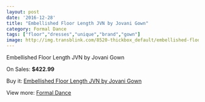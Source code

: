 ```yaml
---
layout: post
date: '2016-12-28'
title: "Embellished Floor Length JVN by Jovani Gown"
category: Formal Dance
tags: ["floor","dresses","unique","brand","gown"]
image: http://img.transblink.com/8520-thickbox_default/embellished-floor-length-jvn-by-jovani-gown.jpg
---
```

Embellished Floor Length JVN by Jovani Gown

On Sales: **$422.99**
<a href="https://www.transblink.com/en/formal-dance/2800-embellished-floor-length-jvn-by-jovani-gown.html"><amp-img layout="responsive" width="600" height="600" src="//img.transblink.com/8520-thickbox_default/embellished-floor-length-jvn-by-jovani-gown.jpg" alt="Embellished Floor Length JVN by Jovani Gown 0" /></a>
<a href="https://www.transblink.com/en/formal-dance/2800-embellished-floor-length-jvn-by-jovani-gown.html"><amp-img layout="responsive" width="600" height="600" src="//img.transblink.com/8521-thickbox_default/embellished-floor-length-jvn-by-jovani-gown.jpg" alt="Embellished Floor Length JVN by Jovani Gown 1" /></a>

Buy it: [Embellished Floor Length JVN by Jovani Gown](https://www.transblink.com/en/formal-dance/2800-embellished-floor-length-jvn-by-jovani-gown.html "Embellished Floor Length JVN by Jovani Gown")

View more: [Formal Dance](https://www.transblink.com/en/6-formal-dance "Formal Dance")